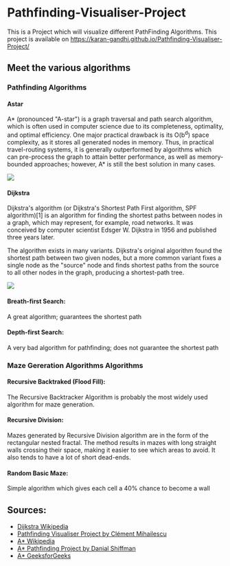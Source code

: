 # Pathfinding-Visualiser-Project

This is a Project which will visualize different PathFinding Algorithms. This project is available on https://karan-gandhi.github.io/Pathfinding-Visualiser-Project/

## Meet the various algorithms
### Pathfinding Algorithms
#### Astar
A* (pronounced "A-star") is a graph traversal and path search algorithm, which is often used in computer science due to its completeness, optimality, and optimal efficiency. One major practical drawback is its O(b<sup>d</sup>) space complexity, as it stores all generated nodes in memory. Thus, in practical travel-routing systems, it is generally outperformed by algorithms which can pre-process the graph to attain better performance, as well as memory-bounded approaches; however, A* is still the best solution in many cases.

![](https://upload.wikimedia.org/wikipedia/commons/5/5d/Astar_progress_animation.gif)

#### Dijkstra
Dijkstra's algorithm (or Dijkstra's Shortest Path First algorithm, SPF algorithm)[1] is an algorithm for finding the shortest paths between nodes in a graph, which may represent, for example, road networks. It was conceived by computer scientist Edsger W. Dijkstra in 1956 and published three years later.

The algorithm exists in many variants. Dijkstra's original algorithm found the shortest path between two given nodes, but a more common variant fixes a single node as the "source" node and finds shortest paths from the source to all other nodes in the graph, producing a shortest-path tree.

![](https://upload.wikimedia.org/wikipedia/commons/2/23/Dijkstras_progress_animation.gif)

#### Breath-first Search: 
A great algorithm; guarantees the shortest path

#### Depth-first Search:
A very bad algorithm for pathfinding; does not guarantee the shortest path

### Maze Gereration Algorithms Algorithms
#### Recursive Backtraked (Flood Fill):
The Recursive Backtracker Algorithm is probably the most widely used algorithm for maze generation.

#### Recursive Division:
Mazes generated by Recursive Division algorithm are in the form of the rectangular nested fractal. The method results in mazes with long straight walls crossing their space, making it easier to see which areas to avoid. It also tends to have a lot of short dead-ends.

#### Random Basic Maze:
Simple algorithm which gives each cell a 40% chance to become a wall

## Sources:
- [Dijkstra Wikipedia](https://en.wikipedia.org/wiki/Dijkstra%27s_algorithm)
- [Pathfinding Visualiser Project by Clément Mihailescu](https://github.com/clementmihailescu/Pathfinding-Visualizer)
- [A* Wikipedia](https://en.wikipedia.org/wiki/A*_search_algorithm)
- [A* Pathfinding Project by Danial Shiffman](https://thecodingtrain.com/CodingChallenges/051.1-astar.html)
- [A* GeeksforGeeks](https://www.geeksforgeeks.org/a-search-algorithm/)
